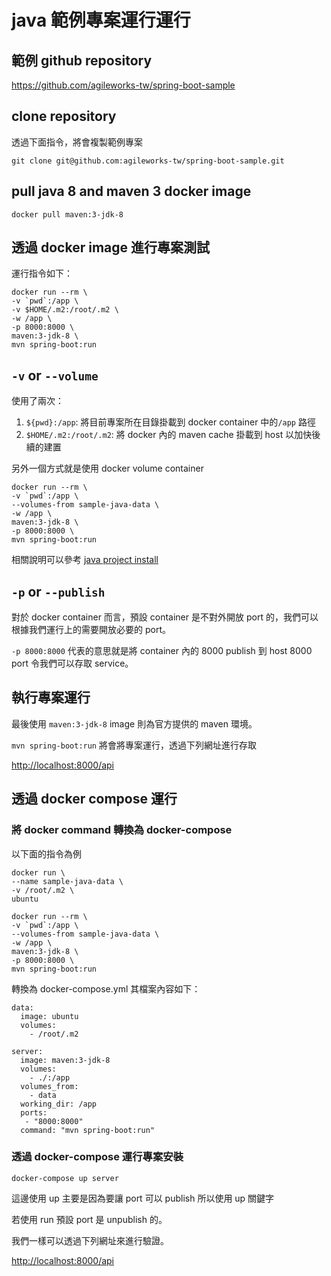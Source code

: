 # java 範例專案運行運行

## 範例 github repository

<https://github.com/agileworks-tw/spring-boot-sample>

## clone repository

透過下面指令，將會複製範例專案

`git clone git@github.com:agileworks-tw/spring-boot-sample.git`

## pull java 8 and maven 3 docker image

`docker pull maven:3-jdk-8`

## 透過 docker image 進行專案測試

運行指令如下：

```
docker run --rm \
-v `pwd`:/app \
-v $HOME/.m2:/root/.m2 \
-w /app \
-p 8000:8000 \
maven:3-jdk-8 \
mvn spring-boot:run
```

## `-v` or `--volume`

使用了兩次：

1. `${pwd}:/app`: 將目前專案所在目錄掛載到 docker container 中的`/app` 路徑
2. `$HOME/.m2:/root/.m2`: 將 docker 內的 maven cache 掛載到 host 以加快後續的建置

另外一個方式就是使用 docker volume container

```
docker run --rm \
-v `pwd`:/app \
--volumes-from sample-java-data \
-w /app \
maven:3-jdk-8 \
-p 8000:8000 \
mvn spring-boot:run
```

相關說明可以參考 [java project install](../install/README.md)

## `-p` or `--publish`

對於 docker container 而言，預設 container 是不對外開放 port 的，我們可以根據我們運行上的需要開放必要的 port。

`-p 8000:8000` 代表的意思就是將 container 內的 8000 publish 到 host 8000 port 令我們可以存取 service。

## 執行專案運行

最後使用 `maven:3-jdk-8` image 則為官方提供的 maven 環境。

`mvn spring-boot:run` 將會將專案運行，透過下列網址進行存取

<http://localhost:8000/api>

## 透過 docker compose 運行

### 將 docker command 轉換為 docker-compose

以下面的指令為例

```
docker run \
--name sample-java-data \
-v /root/.m2 \
ubuntu
```

```
docker run --rm \
-v `pwd`:/app \
--volumes-from sample-java-data \
-w /app \
maven:3-jdk-8 \
-p 8000:8000 \
mvn spring-boot:run
```

轉換為 docker-compose.yml 其檔案內容如下：

```
data:
  image: ubuntu
  volumes:
    - /root/.m2

server:
  image: maven:3-jdk-8
  volumes:
    - ./:/app
  volumes_from:
    - data
  working_dir: /app
  ports:
   - "8000:8000"
  command: "mvn spring-boot:run"
```

### 透過 docker-compose 運行專案安裝

`docker-compose up server`

這邊使用 up 主要是因為要讓 port 可以 publish 所以使用 up 關鍵字

若使用 run 預設 port 是 unpublish 的。

我們一樣可以透過下列網址來進行驗證。

<http://localhost:8000/api>
